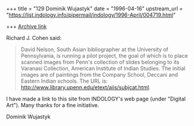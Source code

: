 +++
title = "129 Dominik Wujastyk"
date = "1996-04-16"
upstream_url = "https://list.indology.info/pipermail/indology/1996-April/004719.html"

+++
[Archive link](https://list.indology.info/pipermail/indology/1996-April/004719.html)


Richard J. Cohen said:
>
> David Nelson, South Asian bibliographer at the University of
> Pennsylvania, is running a pilot project, the goal of which is to place
> scanned images from Penn's collection of slides belonging to its
> Varanasi Collection, American Institute of Indian Studies.  The initial
> images are of paintings from the Company School, Deccani and Eastern
> Indian schools. The URL is:
> <http://www.library.upenn.edu/etext/aiis/subjcat.html>.

I have made a link to this site from INDOLOGY's web page (under "Digital
Art").  Many thanks for a fine initiative.

Dominik Wujastyk






